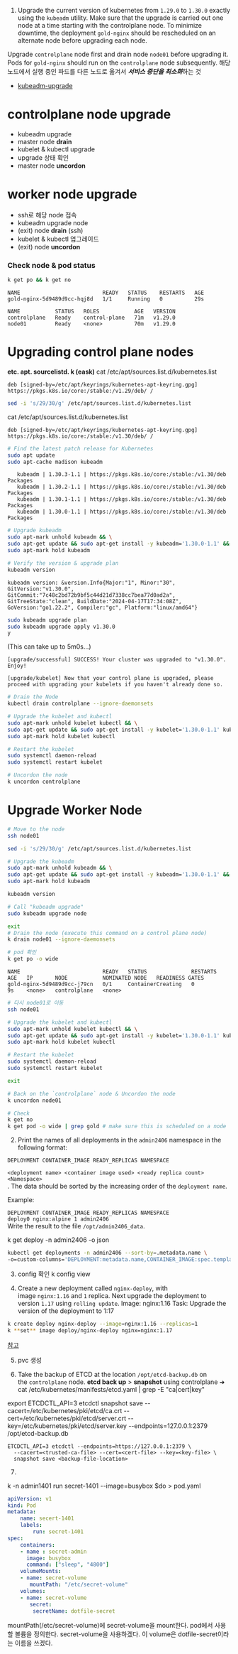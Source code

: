 1. Upgrade the current version of kubernetes from `1.29.0` to `1.30.0` exactly using the `kubeadm` utility. Make sure that the upgrade is carried out one node at a time starting with the controlplane node. To minimize downtime, the deployment `gold-nginx` should be rescheduled on an alternate node before upgrading each node.

Upgrade `controlplane` node first and drain node `node01` before upgrading it. Pods for `gold-nginx` should run on the `controlplane` node subsequently.
해당 노드에서 실행 중인 파드를 다른 노드로 옮겨서 ***서비스 중단을 최소화***하는 것

- [kubeadm-upgrade](https://kubernetes.io/docs/tasks/administer-cluster/kubeadm/kubeadm-upgrade/)

# **controlplane node upgrade**
- kubeadm upgrade
- master node **drain**
- kubelet & kubectl upgrade
- upgrade 상태 확인
- master node **uncordon**

# **worker node upgrade**
- ssh로 해당 node 접속
- kubeadm upgrade node
- (exit) node **drain** (ssh)
- kubelet & kubectl 업그레이드
- (exit) node **uncordon**

### Check node & pod status
```sh
k get po && k get no
```

```plain
NAME                          READY   STATUS    RESTARTS   AGE
gold-nginx-5d9489d9cc-hqj8d   1/1     Running   0          29s

NAME           STATUS   ROLES           AGE   VERSION
controlplane   Ready    control-plane   71m   v1.29.0
node01         Ready    <none>          70m   v1.29.0
```
# Upgrading control plane nodes 
**etc. apt. sourcelistd. k (eask)**
cat /etc/apt/sources.list.d/kubernetes.list
```plain
deb [signed-by=/etc/apt/keyrings/kubernetes-apt-keyring.gpg] https://pkgs.k8s.io/core:/stable:/v1.29/deb/ /
```

```sh
sed -i 's/29/30/g' /etc/apt/sources.list.d/kubernetes.list
```

cat /etc/apt/sources.list.d/kubernetes.list 
```plain
deb [signed-by=/etc/apt/keyrings/kubernetes-apt-keyring.gpg] https://pkgs.k8s.io/core:/stable:/v1.30/deb/ /
```

```sh
# Find the latest patch release for Kubernetes
sudo apt update
sudo apt-cache madison kubeadm
```

```plain
   kubeadm | 1.30.3-1.1 | https://pkgs.k8s.io/core:/stable:/v1.30/deb  Packages
   kubeadm | 1.30.2-1.1 | https://pkgs.k8s.io/core:/stable:/v1.30/deb  Packages
   kubeadm | 1.30.1-1.1 | https://pkgs.k8s.io/core:/stable:/v1.30/deb  Packages
   kubeadm | 1.30.0-1.1 | https://pkgs.k8s.io/core:/stable:/v1.30/deb  Packages
```

```sh
# Upgrade kubeadm
sudo apt-mark unhold kubeadm && \
sudo apt-get update && sudo apt-get install -y kubeadm='1.30.0-1.1' && \
sudo apt-mark hold kubeadm

# Verify the version & upgrade plan
kubeadm version
```

```plain
kubeadm version: &version.Info{Major:"1", Minor:"30", GitVersion:"v1.30.0", GitCommit:"7c48c2bd72b9bf5c44d21d7338cc7bea77d0ad2a", GitTreeState:"clean", BuildDate:"2024-04-17T17:34:08Z", GoVersion:"go1.22.2", Compiler:"gc", Platform:"linux/amd64"}
```

```sh
sudo kubeadm upgrade plan
sudo kubeadm upgrade apply v1.30.0
y
```
(This can take up to 5m0s...)
```plain
[upgrade/successful] SUCCESS! Your cluster was upgraded to "v1.30.0". Enjoy!

[upgrade/kubelet] Now that your control plane is upgraded, please proceed with upgrading your kubelets if you haven't already done so.
```

```sh
# Drain the Node
kubectl drain controlplane --ignore-daemonsets

# Upgrade the kubelet and kubectl
sudo apt-mark unhold kubelet kubectl && \
sudo apt-get update && sudo apt-get install -y kubelet='1.30.0-1.1' kubectl='1.30.0-1.1' && \
sudo apt-mark hold kubelet kubectl

# Restart the kubelet
sudo systemctl daemon-reload
sudo systemctl restart kubelet

# Uncordon the node
k uncordon controlplane
```

# Upgrade Worker Node
```sh
# Move to the node
ssh node01

sed -i 's/29/30/g' /etc/apt/sources.list.d/kubernetes.list

# Upgrade the kubeadm
sudo apt-mark unhold kubeadm && \
sudo apt-get update && sudo apt-get install -y kubeadm='1.30.0-1.1' && \
sudo apt-mark hold kubeadm

kubeadm version

# Call "kubeadm upgrade"
sudo kubeadm upgrade node

exit
# Drain the node (execute this command on a control plane node)
k drain node01 --ignore-daemonsets

# pod 확인
k get po -o wide
```

```plain
NAME                          READY   STATUS              RESTARTS   AGE   IP       NODE           NOMINATED NODE   READINESS GATES
gold-nginx-5d9489d9cc-j79cn   0/1     ContainerCreating   0          9s    <none>   controlplane   <none>  
```

```sh
# 다시 node01로 이동
ssh node01

# Upgrade the kubelet and kubectl
sudo apt-mark unhold kubelet kubectl && \
sudo apt-get update && sudo apt-get install -y kubelet='1.30.0-1.1' kubectl='1.30.0-1.1' && \
sudo apt-mark hold kubelet kubectl

# Restart the kubelet
sudo systemctl daemon-reload
sudo systemctl restart kubelet

exit

# Back on the `controlplane` node & Uncordon the node
k uncordon node01

# Check
k get no
k get pod -o wide | grep gold # make sure this is scheduled on a node
```

2. Print the names of all deployments in the `admin2406` namespace in the following format:  
  
`DEPLOYMENT CONTAINER_IMAGE READY_REPLICAS NAMESPACE`  
  
`<deployment name> <container image used> <ready replica count> <Namespace>`  
. The data should be sorted by the increasing order of the `deployment name`.

Example:  
  
`DEPLOYMENT CONTAINER_IMAGE READY_REPLICAS NAMESPACE`  
`deploy0 nginx:alpine 1 admin2406`  
Write the result to the file `/opt/admin2406_data`.

 k get deploy -n admin2406 -o json
 
```sh
kubectl get deployments -n admin2406 --sort-by=.metadata.name \
-o=custom-columns='DEPLOYMENT:metadata.name,CONTAINER_IMAGE:spec.template.spec.containers[0].image,READY_REPLICAS:status.readyReplicas,NAMESPACE:metadata.namespace' > /opt/admin2406_data
```

3. config 확인
k config view


4. Create a new deployment called `nginx-deploy`, with image `nginx:1.16` and `1` replica. Next upgrade the deployment to version `1.17` using `rolling update`.
	Image: nginx:1.16
	Task: Upgrade the version of the deployment to 1:17
```sh
k create deploy nginx-deploy --image=nginx:1.16 --replicas=1
k **set** image deploy/nginx-deploy nginx=nginx:1.17
```
[참고](https://kubernetes.io/docs/tutorials/kubernetes-basics/update/update-intro/)

5. pvc 생성

6. Take the backup of ETCD at the location `/opt/etcd-backup.db` on the `controlplane` node.
**etcd back up** > **snapshot** using
controlplane ➜  cat /etc/kubernetes/manifests/etcd.yaml | grep -E "ca|cert|key"

export ETCDCTL_API=3
etcdctl snapshot save --cacert=/etc/kubernetes/pki/etcd/ca.crt --cert=/etc/kubernetes/pki/etcd/server.crt --key=/etc/kubernetes/pki/etcd/server.key --endpoints=127.0.0.1:2379 /opt/etcd-backup.db

```shell
ETCDCTL_API=3 etcdctl --endpoints=https://127.0.0.1:2379 \
  --cacert=<trusted-ca-file> --cert=<cert-file> --key=<key-file> \
  snapshot save <backup-file-location>
```

7. 

k -n admin1401 run secret-1401 --image=busybox $do > pod.yaml
```yaml
apiVersion: v1
kind: Pod
metadata:
	name: secert-1401 
	labels: 
		run: secret-1401
spec: 
	containers:
	- name : secret-admin
	  image: busybox
	  command: ["sleep", "4800"]
	volumeMounts: 
	- name: secret-volume 
	   mountPath: "/etc/secret-volume"
	volumes: 
	- name: secret-volume 
	   secret: 
		secretName: dotfile-secret
```

mountPath(/etc/secret-volume)에 secret-volume을 mount한다.
pod에서 사용할 볼륨을 정의한다. secret-volume을 사용하겠다. 이 volume은 dotfile-secret이라는 이름을 쓰겠다.